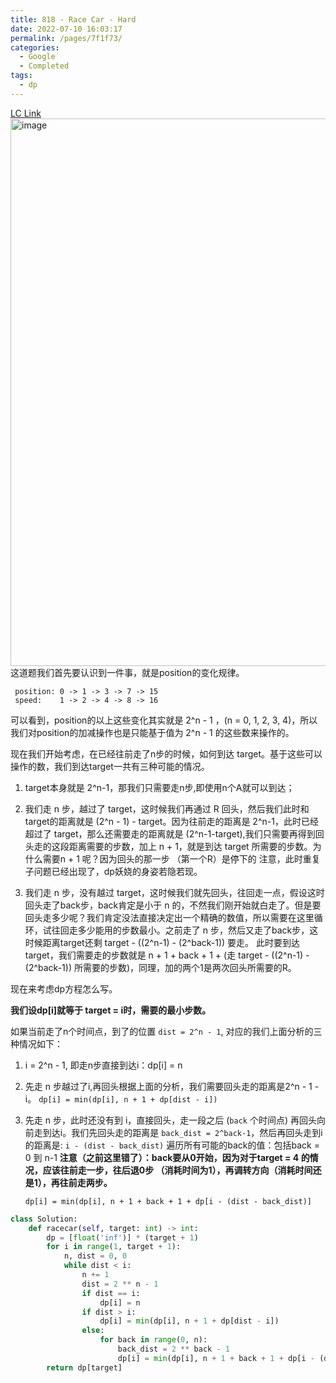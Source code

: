 ```yaml
---
title: 818 - Race Car - Hard
date: 2022-07-10 16:03:17
permalink: /pages/7f1f73/
categories:
  - Google
  - Completed
tags:
  - dp
---
```


[LC Link](https://leetcode.cn/problems/race-car/)
<img width="876" alt="image" src="https://user-images.githubusercontent.com/41789327/178127047-ea3cc816-98f4-4e41-a885-3e65ae2093a5.png">
这道题我们首先要认识到一件事，就是position的变化规律。


```
 position: 0 -> 1 -> 3 -> 7 -> 15
 speed:    1 -> 2 -> 4 -> 8 -> 16
```

可以看到，position的以上这些变化其实就是 2^n - 1 ，(n = 0, 1, 2, 3, 4)，所以我们对position的加减操作也是只能基于值为 2^n - 1 的这些数来操作的。

现在我们开始考虑，在已经往前走了n步的时候，如何到达 target。基于这些可以操作的数，我们到达target一共有三种可能的情况。

1. target本身就是 2^n-1，那我们只需要走n步,即使用n个A就可以到达；

2. 我们走 n 步，越过了 target，这时候我们再通过 R 回头，然后我们此时和target的距离就是 (2^n - 1) - target。因为往前走的距离是 2^n-1，此时已经超过了 target，那么还需要走的距离就是 (2^n-1-target),我们只需要再得到回头走的这段距离需要的步数，加上 n + 1，就是到达 target 所需要的步数。为什么需要n + 1 呢？因为回头的那一步 （第一个R）是停下的
	注意，此时重复子问题已经出现了，dp妖娆的身姿若隐若现。

3. 我们走 n 步，没有越过 target，这时候我们就先回头，往回走一点，假设这时回头走了back步，back肯定是小于 n 的，不然我们刚开始就白走了。但是要回头走多少呢？我们肯定没法直接决定出一个精确的数值，所以需要在这里循环，试往回走多少能用的步数最小。之前走了 n 步，然后又走了back步，这时候距离target还剩 target - ((2^n-1) - (2^back-1)) 要走。
	此时要到达target，我们需要走的步数就是 n + 1 + back + 1 + (走 target - ((2^n-1) - (2^back-1)) 所需要的步数)，同理，加的两个1是两次回头所需要的R。

现在来考虑dp方程怎么写。

**我们设dp[i]就等于 target = i时，需要的最小步数。**

如果当前走了n个时间点，到了的位置 `dist = 2^n - 1`, 对应的我们上面分析的三种情况如下：

1. i = 2^n - 1, 即走n步直接到达i：dp[i] = n

2. 先走 n 步越过了i,再回头根据上面的分析，我们需要回头走的距离是2^n - 1 - i。
`dp[i] = min(dp[i], n + 1 + dp[dist - i])`   

3. 先走 n 步，此时还没有到 i，直接回头，走一段之后 (`back` 个时间点) 再回头向前走到达i。我们先回头走的距离是 `back_dist = 2^back-1`，然后再回头走到i的距离是: `i - (dist - back_dist)`
	遍历所有可能的back的值：包括back = 0 到 n-1
	**注意（之前这里错了）：back要从0开始，因为对于target = 4 的情况，应该往前走一步，往后退0步 （消耗时间为1），再调转方向（消耗时间还是1），再往前走两步。**

	`dp[i] = min(dp[i], n + 1 + back + 1 + dp[i - (dist - back_dist)]`


```python
class Solution:
	def racecar(self, target: int) -> int:
		dp = [float('inf')] * (target + 1)
		for i in range(1, target + 1):
			n, dist = 0, 0
			while dist < i:
				n += 1
				dist = 2 ** n - 1
				if dist == i:
					dp[i] = n
				if dist > i:
					dp[i] = min(dp[i], n + 1 + dp[dist - i])
				else:
					for back in range(0, n):
						back_dist = 2 ** back - 1
						dp[i] = min(dp[i], n + 1 + back + 1 + dp[i - (dist - back_dist)])
		return dp[target]
```